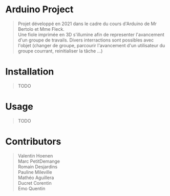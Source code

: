 # Arduino Project

> Projet développé en 2021 dans le cadre du cours d'Arduino de Mr Bertolo et Mme Fleck.  
> Une fiole imprimée en 3D s'illumine afin de representer l'avancement d'un groupe de travails.
> Divers interractions sont possibles avec l'objet (changer de groupe, parcourir l'avancement d'un utilisateur du groupe courrant, reinitialiser la tâche ...) 

# Installation

> TODO

# Usage

> TODO

# Contributors

> Valentin Hoenen  
> Marc PetitDemange  
> Romain Desjardins  
> Pauline Mileville  
> Mathéo Aguillera  
> Ducret Corentin  
> Emo Quentin
